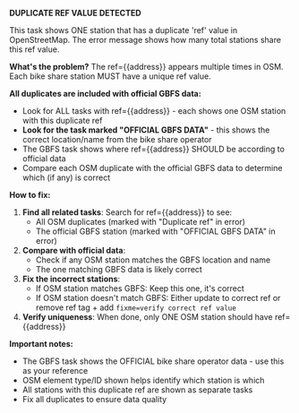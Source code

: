 ﻿**DUPLICATE REF VALUE DETECTED**

This task shows ONE station that has a duplicate 'ref' value in OpenStreetMap. The error message shows how many total stations share this ref value.

**What's the problem?**
The ref={{address}} appears multiple times in OSM. Each bike share station MUST have a unique ref value.

**All duplicates are included with official GBFS data:**
- Look for ALL tasks with ref={{address}} - each shows one OSM station with this duplicate ref
- **Look for the task marked "OFFICIAL GBFS DATA"** - this shows the correct location/name from the bike share operator
- The GBFS task shows where ref={{address}} SHOULD be according to official data
- Compare each OSM duplicate with the official GBFS data to determine which (if any) is correct

**How to fix:**
1. **Find all related tasks**: Search for ref={{address}} to see:
   - All OSM duplicates (marked with "Duplicate ref" in error)
   - The official GBFS station (marked with "OFFICIAL GBFS DATA" in error)
2. **Compare with official data**:
   - Check if any OSM station matches the GBFS location and name
   - The one matching GBFS data is likely correct
3. **Fix the incorrect stations**:
   - If OSM station matches GBFS: Keep this one, it's correct
   - If OSM station doesn't match GBFS: Either update to correct ref or remove ref tag + add `fixme=verify correct ref value`
4. **Verify uniqueness**: When done, only ONE OSM station should have ref={{address}}

**Important notes:**
- The GBFS task shows the OFFICIAL bike share operator data - use this as your reference
- OSM element type/ID shown helps identify which station is which
- All stations with this duplicate ref are shown as separate tasks
- Fix all duplicates to ensure data quality

